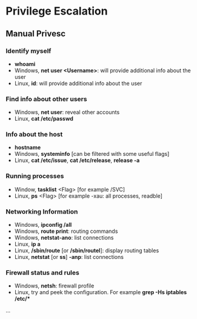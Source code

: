 # Privilege Escalation

## Manual Privesc

### Identify myself

* **whoami**
* Windows, **net user &lt;Username&gt;**: will provide additional info about the user
* Linux, **id**: will provide additional info about the user

### Find info about other users

* Windows, **net user**: reveal other accounts
* Linux, **cat /etc/passwd**

### Info about the host

* **hostname**
* Windows, **systeminfo** \[can be filtered with some useful flags\]
* Linux, **cat /etc/issue**, **cat /etc/release**, **release -a**

### Running processes

* Window, **tasklist** &lt;Flag&gt; \[for example /SVC\]
* Linux, **ps** &lt;Flag&gt; \[for example -xau: all processes, readble\]

### Networking Information

* Windows, **ipconfig /all**
* Windows, **route print**: routing commands
* Windows, **netstat-ano**: list connections
* Linux, **ip a**
* Linux, **/sbin/route** \[or **/sbin/routel**\]: display routing tables
* Linux, **netstat** \[or **ss**\] **-anp**: list connections

### Firewall status and rules

* Windows, **netsh**: firewall profile
* Linux, try and peek the configuration. For example **grep -Hs iptables /etc/\***

...

